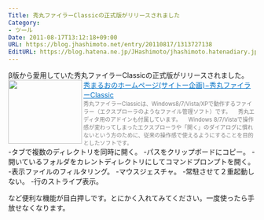 ```yaml
---
Title: 秀丸ファイラーClassicの正式版がリリースされました
Category:
- ツール
Date: 2011-08-17T13:12:18+09:00
URL: https://blog.jhashimoto.net/entry/20110817/1313727138
EditURL: https://blog.hatena.ne.jp/JHashimoto/jhashimoto.hatenadiary.jp/atom/entry/12921228815717257370
---
```


β版から愛用していた秀丸ファイラーClassicの正式版がリリースされました。
<a href="http://hide.maruo.co.jp/software/hmfilerclassic.html" target="_blank"><img class="alignleft" align="left" border="0" src="http://capture.heartrails.com/150x130/shadow?http://hide.maruo.co.jp/software/hmfilerclassic.html" alt="" width="150" height="130" /></a><a style="color:#0070C5;" href="http://hide.maruo.co.jp/software/hmfilerclassic.html" target="_blank">秀まるおのホームページ(サイトー企画)−秀丸ファイラーClassic</a><a href="http://b.hatena.ne.jp/entry/http://hide.maruo.co.jp/software/hmfilerclassic.html" target="_blank"><img border="0" src="http://b.hatena.ne.jp/entry/image/http://hide.maruo.co.jp/software/hmfilerclassic.html" alt="" /></a><br><span style="color: #808080;font-size: 80%;">秀丸ファイラーClassicは、Windows8/7/Vista/XPで動作するファイラー（エクスプローラのようなファイル管理ソフト）です。 　秀丸エディタ用のアドインも付属しています。 　Windows 8/7/Vistaで操作感が変わってしまったエクスプローラや「開く」のダイアログに慣れないという方のために、従来の操作感で使えるようにすることを目的としたソフトです。</span><br style="clear:both;" />
-タブで複数のディレクトリを同時に開く。
-パスをクリップボードにコピー。
-開いているフォルダをカレントディレクトリにしてコマンドプロンプトを開く。
-表示ファイルのフィルタリング。
-マウスジェスチャ。
-常駐させて２重起動しない。
-行のストライプ表示。

など便利な機能が目白押しです。とにかく入れてみてください。一度使ったら手放せなくなります。
